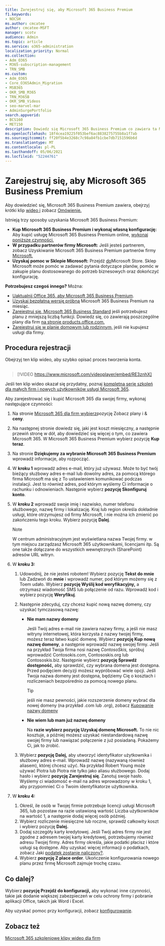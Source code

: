 ```yaml
---
title: Zarejestruj się, aby Microsoft 365 Business Premium
f1.keywords:
- NOCSH
ms.author: cmcatee
author: cmcatee-MSFT
manager: scotv
audience: Admin
ms.topic: article
ms.service: o365-administration
localization_priority: Normal
ms.collection:
- Adm_O365
- M365-subscription-management
- TRN_SMB
ms.custom:
- Adm_O365
- Core_O365Admin_Migration
- MSB365
- OKR_SMB_M365
- TRN_M365B
- OKR_SMB_Videos
- seo-marvel-mar
- AdminSurgePortfolio
search.appverid:
- BCS160
- MET150
description: Dowiedz się Microsoft 365 Business Premium co zawiera ta Microsoft 365 Business Premium i uzyskaj instrukcje krok po kroku dotyczące logowania się w celu uzyskania Microsoft 365 Business Premium.
ms.openlocfilehash: 18f4cea19225f053bef6ac8838275755b8a1f7ab
ms.sourcegitcommit: ff20f5b4e3268c7c98a84fb1cbe7db7151596b6d
ms.translationtype: MT
ms.contentlocale: pl-PL
ms.lasthandoff: 05/06/2021
ms.locfileid: "52244761"
---
```

# <a name="sign-up-for-microsoft-365-business-premium"></a>Zarejestruj się, aby Microsoft 365 Business Premium

Aby dowiedzieć się, Microsoft 365 Business Premium zawiera, obejrzyj krótki klip [wideo i](../business-video/what-is-microsoft-365.md) zobacz [Omówienie.](microsoft-365-business-overview.md)

Istnieją trzy sposoby uzyskania Microsoft 365 Business Premium:
- **Kup Microsoft 365 Business Premium i wykonaj własną konfigurację:** Aby kupić usługę Microsoft 365 Business Premium online, [wykonaj poniższe czynności.](#sign-up-steps)
- **W przypadku partnerów firmy Microsoft:** Jeśli jesteś partnerem, zobacz Uzyskiwanie Microsoft 365 Business Premium partnerów firmy [Microsoft.](get-microsoft-365-business.md)
- **Uzyskaj pomoc w Sklepie Microsoft:** Przejdź [do](https://go.microsoft.com/fwlink/?linkid=2109652)Microsoft Store. Sklep Microsoft może pomóc w zadawać pytania dotyczące planów, pomóc w zakupie planu dostosowanego do potrzeb biznesowych oraz dokończyć konfigurację.

**Potrzebujesz czegoś innego?** Można:
- [Uaktualnij Office 365, aby Microsoft 365 Business Premium](migrate-to-microsoft-365-business.md).
- [Uzyskaj bezpłatną wersję próbną](https://go.microsoft.com/fwlink/p/?linkid=2102309) Microsoft 365 Business Premium na miesiąc.
- [Zarejestruj się, Microsoft 365 Business Standard](https://go.microsoft.com/fwlink/p/?LinkID=510935) jeśli potrzebujesz planu z mniejszą liczbą funkcji. Dowiedz się, co zawierają poszczególne plany dla firm [na stronie products.office.com.](https://go.microsoft.com/fwlink/?linkid=2109397)
- [Zarejestruj się w planie domowym lub rodzinnym,](https://go.microsoft.com/fwlink/?linkid=2109398) jeśli nie kupujesz usługi dla firmy. 

## <a name="sign-up-steps"></a>Procedura rejestracji

Obejrzyj ten klip wideo, aby szybko opisać proces tworzenia konta.<br><br>

> [!VIDEO https://www.microsoft.com/videoplayer/embed/RE3znhX] 

Jeśli ten klip wideo okazał się przydatny, poznaj [kompletną serię szkoleń dla małych firm i nowych użytkowników usługi Microsoft 365](https://support.microsoft.com/office/6ab4bbcd-79cf-4000-a0bd-d42ce4d12816).

Aby zarejestrować się i kupić Microsoft 365 dla swojej firmy, wykonaj następujące czynności:

1. Na stronie [Microsoft 365 dla firm wybierz](https://go.microsoft.com/fwlink/?linkid=2109654)pozycję Zobacz plany i & **ceny**. 
2. Na następnej stronie dowiedz się, jaki jest koszt miesięczny, a następnie przewiń stronę w dół, aby dowiedzieć się więcej o tym, co zawiera Microsoft 365. W Microsoft 365 Business Premium wybierz pozycję **Kup teraz**.
3. Na stronie **Dziękujemy za wybranie Microsoft 365 Business Premium** wprowadź informacje, aby rozpocząć.
4. W **kroku 1** wprowadź adres e-mail, który już używasz. Może to być twój bieżący służbowy adres e-mail lub dowolny adres, za pomocą którego firma Microsoft ma się z To ustawieniem komunikować podczas instalacji. Jest to również adres, pod którym wyślemy Ci informacje o rachunku i odnowieniach. Następnie wybierz **pozycję Skonfiguruj konto**.
5. W **kroku 2** wprowadź swoje imię i nazwisko, numer telefonu służbowego, nazwę firmy i lokalizację. Kraj lub region określa dokładnie usługi, które otrzymujesz od firmy Microsoft, i nie można ich zmienić po zakończeniu tego kroku. Wybierz pozycję **Dalej**.
    > [!NOTE]
    > W centrum administracyjnym jest wyświetlana nazwa Twojej firmy. w tym miejscu zarządzasz Microsoft 365 użytkownikami, licencjami itp. Są one także dołączane do wszystkich wewnętrznych (SharePoint) adresów URL witryn.
6. W **kroku 3:**

    1. Udowodnij, że nie jesteś robotem! Wybierz pozycję **Tekst do mnie** lub Zadzwoń do **mnie** i wprowadź numer, pod którym możemy się z Toem udało. Wybierz **pozycję Wyślij kod weryfikacyjny,** a otrzymasz wiadomość SMS lub połączenie od razu. Wprowadź kod i wybierz pozycję **Weryfikuj**.
    2. Następnie zdecyduj, czy chcesz kupić nową nazwę domeny, czy uzyskać tymczasową nazwę:

        - **Nie mam nazwy domeny** 
        
            Jeśli Twój adres e-mail nie zawiera nazwy firmy, a jeśli nie masz witryny internetowej, która korzysta z nazwy twojej firmy, możesz teraz łatwo kupić domenę. Wybierz **pozycję Kup nową nazwę domeny**, a następnie wprowadź nazwę swojej firmy. Jeśli na przykład Twoja firma nosi nazwę *ContosoSkis,* spróbuj wprowadzić Contosokis.com, Contososkis.org lub Contososkis.biz. Następnie wybierz **pozycję Sprawdź dostępność,** aby sprawdzić, czy wybrana domena jest dostępna. Przed podjęciem decyzji możesz wypróbować wiele opcji. Jeśli Twoja nazwa domeny jest dostępna, będziemy Cię o kosztach i rozliczeniach bezpośrednio za pomocą nowego planu. 
       
            > [!TIP]
            > jeśli nie masz pewności, jakie rozszerzenie domeny wybrać dla nowej domeny (na przykład .com lub .org), zobacz [Kupowanie nazwy domeny](../admin/get-help-with-domains/buy-a-domain-name.md)
        
        - **Nie wiem lub mam już nazwę domeny** 
        
             Na **razie wybierz pozycję Uzyskaj domenę Microsoft.** To nie nic kosztuje, a później możesz uzyskać niestandardową nazwę swojej firmy lub nawiązać połączenie z już posiadaną. Pokażemy Ci, jak to zrobić.

    3. Wybierz **pozycję Dalej,** aby utworzyć identyfikator użytkownika i służbowy adres e-mail. Wprowadź nazwę (nazywaną również aliasem), której chcesz użyć. Na przykład Robert Young może używać Piotra lub Piotra nie tylko jako aliasu służbowego. Dodaj hasło i wybierz **pozycję Zarejestruj się**. Zanotuj swoje hasło. Wyślemy ci wiadomość e-mail na adres wprowadzony w kroku 1, aby przypomnieć Ci o Twoim identyfikatorze użytkownika.
7. W **kroku 4:** 

    1. Określ, ile osób w Twojej firmie potrzebuje licencji usługi  Microsoft 365, lub pozostaw na razie ustawioną wartość Liczba użytkowników na wartość 1, a następnie dodaj więcej osób później. 
    2. Wybierz rozliczenie miesięczne lub roczne, sprawdź całkowity koszt i wybierz pozycję **Dalej.** 
    3. Dodaj szczegóły karty kredytowej. Jeśli Twój adres firmy nie jest zgodne z adresem twojej karty kredytowej, potrzebujemy również adresu Twojej firmy. Adres firmy określa, jakie podatki płacisz i które usługi są dostępne. Aby uzyskać więcej informacji o podatkach, zobacz Jaki [podatek zostanie naliczony?](../commerce/billing-and-payments/tax-information.md).
    4. Wybierz **pozycję Z place order**. Ukończenie konfigurowania nowego planu przez firmę Microsoft zajmuje trochę czasu.

## <a name="whats-next"></a>Co dalej?

Wybierz **pozycję Przejdź do konfiguracji,** aby wykonać inne czynności, takie jak dodanie większej zabezpieczeń w celu ochrony firmy i pobranie aplikacji Office, takich jak Word i Excel.

Aby uzyskać pomoc przy konfiguracji, zobacz [konfigurowanie](set-up.md).

## <a name="see-also"></a>Zobacz też

[Microsoft 365 szkoleniowe klipy wideo dla firm](../business-video/index.yml)